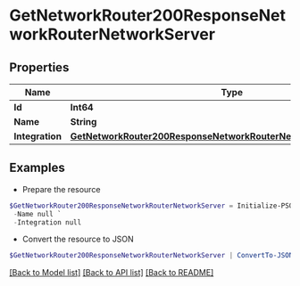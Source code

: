 # GetNetworkRouter200ResponseNetworkRouterNetworkServer
## Properties

Name | Type | Description | Notes
------------ | ------------- | ------------- | -------------
**Id** | **Int64** |  | [optional] 
**Name** | **String** |  | [optional] 
**Integration** | [**GetNetworkRouter200ResponseNetworkRouterNetworkServerIntegration**](GetNetworkRouter200ResponseNetworkRouterNetworkServerIntegration.md) |  | [optional] 

## Examples

- Prepare the resource
```powershell
$GetNetworkRouter200ResponseNetworkRouterNetworkServer = Initialize-PSOpenAPIToolsGetNetworkRouter200ResponseNetworkRouterNetworkServer  -Id null `
 -Name null `
 -Integration null
```

- Convert the resource to JSON
```powershell
$GetNetworkRouter200ResponseNetworkRouterNetworkServer | ConvertTo-JSON
```

[[Back to Model list]](../README.md#documentation-for-models) [[Back to API list]](../README.md#documentation-for-api-endpoints) [[Back to README]](../README.md)

